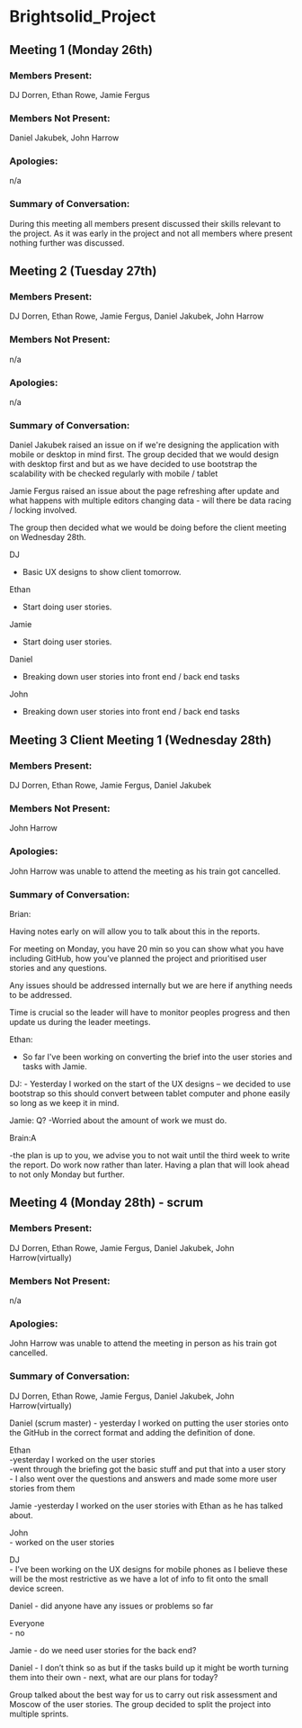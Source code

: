 # Brightsolid_Project

## Meeting 1 (Monday 26th)
### Members Present:
DJ Dorren, Ethan Rowe, Jamie Fergus

### Members Not Present:
Daniel Jakubek, John Harrow

### Apologies:
n/a

### Summary of Conversation:
During this meeting all members present discussed their skills relevant to the project. 
As it was early in the project and not all members where present nothing further was discussed.


## Meeting 2 (Tuesday 27th)
### Members Present:
DJ Dorren, Ethan Rowe, Jamie Fergus, Daniel Jakubek, John Harrow

### Members Not Present:
n/a

### Apologies:
n/a

### Summary of Conversation:
Daniel Jakubek raised an issue on if we're designing the application with mobile or desktop in mind first.
The group decided that we would design with desktop first and but as we have decided to use bootstrap the scalability with be checked regularly with mobile / tablet

Jamie Fergus raised an issue about the page refreshing after update and what happens with multiple editors changing data - will there be data racing / locking involved.

The group then decided what we would be doing before the client meeting on Wednesday 28th.

DJ 
  - Basic UX designs to show client tomorrow.

Ethan
  - Start doing user stories.

Jamie
  - Start doing user stories.

Daniel
  - Breaking down user stories into front end / back end tasks

John
  - Breaking down user stories into front end / back end tasks



## Meeting 3 Client Meeting 1 (Wednesday 28th)
### Members Present:
DJ Dorren, Ethan Rowe, Jamie Fergus, Daniel Jakubek

### Members Not Present:
John Harrow

### Apologies:
John Harrow was unable to attend the meeting as his train got cancelled. 

### Summary of Conversation:
Brian: 

Having notes early on will allow you to talk about this in the reports. 

For meeting on Monday, you have 20 min so you can show what you have including GitHub, how you’ve planned the project and prioritised user stories and any questions. 

Any issues should be addressed internally but we are here if anything needs to be addressed.  

Time is crucial so the leader will have to monitor peoples progress and then update us during the leader meetings. 

Ethan: 
  - So far I've been working on converting the brief into the user stories and tasks with Jamie. 

DJ: 
	- Yesterday I worked on the start of the UX designs – we decided to use bootstrap so this 		should convert between tablet computer and phone easily so long as we keep it in mind.  

Jamie: Q? 
	-Worried about the amount of work we must do. 

Brain:A 

  -the plan is up to you, we advise you to not wait until the third week to write the report. Do 	work now rather than later.  Having a plan that will look ahead to not only Monday but further.  


## Meeting 4 (Monday 28th) - scrum 

### Members Present: 

DJ Dorren, Ethan Rowe, Jamie Fergus, Daniel Jakubek, John Harrow(virtually) 

  

### Members Not Present: 

n/a 

  

### Apologies: 

 John Harrow was unable to attend the meeting in person as his train got cancelled. 

 

### Summary of Conversation: 

DJ Dorren, Ethan Rowe, Jamie Fergus, Daniel Jakubek, John Harrow(virtually) 

 

Daniel (scrum master) 
	- yesterday I worked on putting the user stories onto the GitHub in the correct format and 	adding the definition of done. 

Ethan  
	-yesterday I worked on the user stories  
	-went through the briefing got the basic stuff and put that into a user story  
	- I also went over the questions and answers and made some more user stories from them 

Jamie 
	-yesterday I worked on the user stories with Ethan as he has talked about. 

John  
 	-  worked on the user stories  

 

DJ  
	- I’ve been working on the UX designs for mobile phones as I believe these will be the most 	restrictive as we have a lot of info to fit onto the small device screen.  


Daniel 
	- did anyone have any issues or problems so far  

Everyone  
	- no  

Jamie 
	- do we need user stories for the back end? 

Daniel 
	- I don’t think so as but if the tasks build up it might be worth turning them into their own 
	- next, what are our plans for today? 

 

Group talked about the best way for us to carry out risk assessment and Moscow of the user stories. The group decided to split the project into multiple sprints. 
